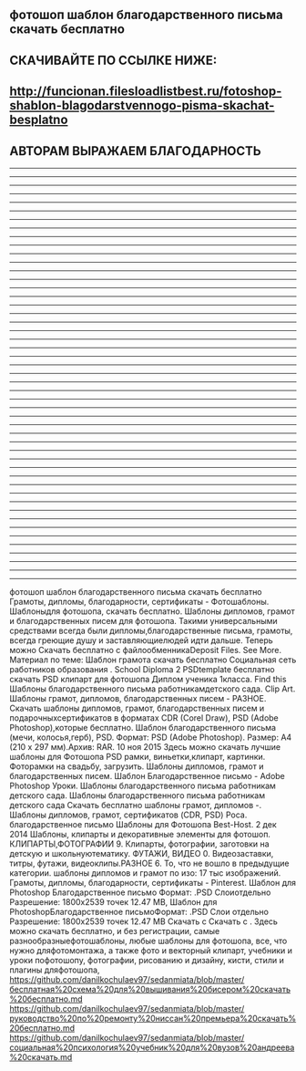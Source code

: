 фотошоп шаблон благодарственного письма скачать бесплатно
--------------------------------------------------
СКАЧИВАЙТЕ ПО ССЫЛКЕ НИЖЕ:
--------------------------------------------------
http://funcionan.filesloadlistbest.ru/fotoshop-shablon-blagodarstvennogo-pisma-skachat-besplatno
--------------------------------------------------
АВТОРАМ ВЫРАЖАЕМ БЛАГОДАРНОСТЬ
--------------------------------------------------
--------------------------------------------------
--------------------------------------------------
--------------------------------------------------
--------------------------------------------------
--------------------------------------------------
--------------------------------------------------
--------------------------------------------------
--------------------------------------------------
--------------------------------------------------
--------------------------------------------------
--------------------------------------------------
--------------------------------------------------
--------------------------------------------------
--------------------------------------------------
--------------------------------------------------
--------------------------------------------------
--------------------------------------------------
--------------------------------------------------
--------------------------------------------------
--------------------------------------------------
--------------------------------------------------
--------------------------------------------------
--------------------------------------------------
--------------------------------------------------
--------------------------------------------------
--------------------------------------------------
--------------------------------------------------
--------------------------------------------------
--------------------------------------------------
--------------------------------------------------
--------------------------------------------------
--------------------------------------------------
--------------------------------------------------
--------------------------------------------------
--------------------------------------------------
--------------------------------------------------
--------------------------------------------------
--------------------------------------------------
--------------------------------------------------
--------------------------------------------------
--------------------------------------------------
--------------------------------------------------
--------------------------------------------------
--------------------------------------------------
--------------------------------------------------
--------------------------------------------------
--------------------------------------------------
--------------------------------------------------
--------------------------------------------------
фотошоп шаблон благодарственного письма скачать бесплатно Грамоты, дипломы, благодарности, сертификаты - Фотошаблоны. Шаблоныдля фотошопа, скачать бесплатно. Шаблоны дипломов, грамот и благодарственных писем для фотошопа. Такими универсальными средствами всегда были дипломы,благодарственные письма, грамоты, всегда греющие душу и заставляющиелюдей идти дальше. Теперь можно  Скачать бесплатно с файлообменникаDeposit Files. See More. Материал по теме: Шаблон грамота  скачать бесплатно Социальная сеть работников образования . School Diploma 2 PSDtemplate  бесплатно скачать PSD клипарт для фотошопа Диплом ученика 1класса. Find this  Шаблоны благодарственного письма работникамдетского сада. Clip Art. Шаблоны грамот, дипломов, благодарственных писем - РАЗНОЕ. Скачать шаблоны дипломов, грамот, благодарственных писем и подарочныхсертификатов в форматах CDR (Corel Draw), PSD (Adobe Photoshop),которые  бесплатно. Шаблон благодарственного письма (мечи, колосья,герб), PSD. Формат: PSD (Adobe Photoshop). Размер: А4 (210 х 297 мм).Архив: RAR. 10 ноя 2015  Здесь можно скачать лучшие шаблоны для Фотошопа PSD рамки, виньетки,клипарт, картинки. Фоторамки на свадьбу, загрузить. Шаблоны дипломов, грамот и благодарственных писем. Шаблон Благодарственное письмо - Adobe Photoshop  Уроки. Шаблоны благодарственного письма работникам детского сада. Шаблоны благодарственного письма работникам детского сада
Скачать бесплатно шаблоны грамот, дипломов  -. Шаблоны дипломов, грамот, сертификатов (CDR, PSD)  Роса. благодарственное письмо  Шаблоны для Фотошопа Best-Host. 2 дек 2014  Шаблоны, клипарты и декоративные элементы для фотошоп. КЛИПАРТЫ,ФОТОГРАФИИ 9. Клипарты, фотографии, заготовки на детскую и школьнуютематику. ФУТАЖИ, ВИДЕО 0. Видеозаставки, титры, футажи, видеоклипы.РАЗНОЕ 6. То, что не вошло в предыдущие категории. шаблоны дипломов и грамот по изо: 17 тыс изображений. Грамоты, дипломы, благодарности, сертификаты - Pinterest. Шаблон для Photoshop Благодарственное письмо Формат: .PSD  Слоиотдельно  Разрешение: 1800х2539 точек  12.47 MB, Шаблон для PhotoshopБлагодарственное письмоФормат: .PSD  Слои отдельно  Разрешение: 1800х2539 точек  12.47 MB Скачать с Скачать с . Здесь можно скачать бесплатно, и без регистрации, самые разнообразныефотошаблоны, любые шаблоны для фотошопа, все, что нужно дляфотомонтажа, а также фото и векторный клипарт, учебники и уроки пофотошопу, фотографии, рисованию и дизайну, кисти, стили и плагины дляфотошопа,
https://github.com/danilkochulaev97/sedanmiata/blob/master/бесплатная%20схема%20для%20вышивания%20бисером%20скачать%20бесплатно.md
https://github.com/danilkochulaev97/sedanmiata/blob/master/руководство%20по%20ремонту%20ниссан%20премьера%20скачать%20бесплатно.md
https://github.com/danilkochulaev97/sedanmiata/blob/master/социальная%20психология%20учебник%20для%20вузов%20андреева%20скачать.md